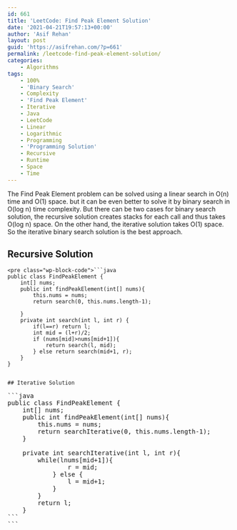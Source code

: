 ```yaml
---
id: 661
title: 'LeetCode: Find Peak Element Solution'
date: '2021-04-21T19:57:13+00:00'
author: 'Asif Rehan'
layout: post
guid: 'https://asifrehan.com/?p=661'
permalink: /leetcode-find-peak-element-solution/
categories:
    - Algorithms
tags:
    - 100%
    - 'Binary Search'
    - Complexity
    - 'Find Peak Element'
    - Iterative
    - Java
    - LeetCode
    - Linear
    - Logarithmic
    - Programming
    - 'Programming Solution'
    - Recursive
    - Runtime
    - Space
    - Time
---
```


The Find Peak Element problem can be solved using a linear search in O(n) time and O(1) space. but it can be even better to solve it by binary search in O(log n) time complexity. But there can be two cases for binary search solution, the recursive solution creates stacks for each call and thus takes O(log n) space. On the other hand, the iterative solution takes O(1) space. So the iterative binary search solution is the best approach.

## Recursive Solution 

```
<pre class="wp-block-code">```java
public class FindPeakElement {
    int[] nums;
    public int findPeakElement(int[] nums){
        this.nums = nums;
        return search(0, this.nums.length-1);

    }
    private int search(int l, int r) {
        if(l==r) return l;
        int mid = (l+r)/2;
        if (nums[mid]>nums[mid+1]){
            return search(l, mid);
        } else return search(mid+1, r);
    }
}
```
```

## Iterative Solution

```
<pre class="wp-block-code">```java
public class FindPeakElement {
    int[] nums;
    public int findPeakElement(int[] nums){
        this.nums = nums;
        return searchIterative(0, this.nums.length-1);
    }

    private int searchIterative(int l, int r){
        while(l<r){
            int mid = (l+r)/2;
            if (nums[mid]>nums[mid+1]){
                r = mid;
            } else {
                l = mid+1;
            }
        }
        return l;
    }
```
```